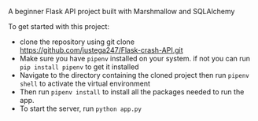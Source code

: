 A beginner Flask API project built with Marshmallow and SQLAlchemy

To get started with this project:
 - clone the repository using git clone https://github.com/justega247/Flask-crash-API.git
 - Make sure you have `pipenv` installed on your system. if not you can run `pip install pipenv` to get it installed
 - Navigate to the directory containing the cloned project then run `pipenv shell` to activate the virtual environment
 - Then run `pipenv install` to install all the packages needed to run the app.
 - To start the server, run `python app.py`
